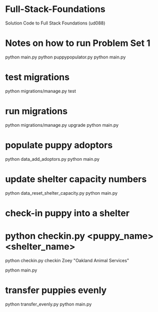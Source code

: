 # Full-Stack-Foundations
Solution Code to Full Stack Foundations (ud088)

# Notes on how to run Problem Set 1

python main.py
python puppypopulator.py
python main.py

# test migrations
python migrations/manage.py test

# run migrations
python migrations/manage.py upgrade
python main.py

# populate puppy adoptors
python data_add_adoptors.py
python main.py

# update shelter capacity numbers
python data_reset_shelter_capacity.py
python main.py

# check-in puppy into a shelter
# python checkin.py <function> <puppy_name> <shelter_name>
python checkin.py checkin Zoey "Oakland Animal Services"
 
python main.py

# transfer puppies evenly
python transfer_evenly.py
python main.py